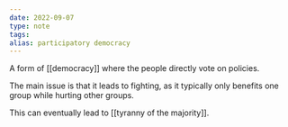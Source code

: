 ```yaml
---
date: 2022-09-07
type: note
tags: 
alias: participatory democracy
---
```


A form of [[democracy]] where the people directly vote on policies.

The main issue is that it leads to fighting, as it typically only benefits one group while hurting other groups.

This can eventually lead to [[tyranny of the majority]].
